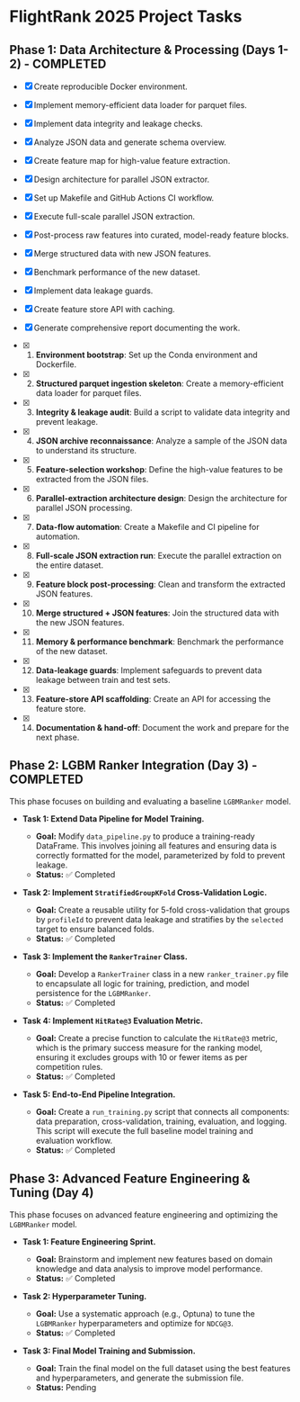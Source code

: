 # FlightRank 2025 Project Tasks

## Phase 1: Data Architecture & Processing (Days 1-2) - COMPLETED

- [x] Create reproducible Docker environment.
- [x] Implement memory-efficient data loader for parquet files.
- [x] Implement data integrity and leakage checks.
- [x] Analyze JSON data and generate schema overview.
- [x] Create feature map for high-value feature extraction.
- [x] Design architecture for parallel JSON extractor.
- [x] Set up Makefile and GitHub Actions CI workflow.
- [x] Execute full-scale parallel JSON extraction.
- [x] Post-process raw features into curated, model-ready feature blocks.
- [x] Merge structured data with new JSON features.
- [x] Benchmark performance of the new dataset.
- [x] Implement data leakage guards.
- [x] Create feature store API with caching.
- [x] Generate comprehensive report documenting the work.

- [x] 1. **Environment bootstrap**: Set up the Conda environment and Dockerfile.
- [x] 2. **Structured parquet ingestion skeleton**: Create a memory-efficient data loader for parquet files.
- [x] 3. **Integrity & leakage audit**: Build a script to validate data integrity and prevent leakage.
- [x] 4. **JSON archive reconnaissance**: Analyze a sample of the JSON data to understand its structure.
- [x] 5. **Feature-selection workshop**: Define the high-value features to be extracted from the JSON files.
- [x] 6. **Parallel-extraction architecture design**: Design the architecture for parallel JSON processing.
- [x] 7. **Data-flow automation**: Create a Makefile and CI pipeline for automation.
- [x] 8. **Full-scale JSON extraction run**: Execute the parallel extraction on the entire dataset.
- [x] 9. **Feature block post-processing**: Clean and transform the extracted JSON features.
- [x] 10. **Merge structured + JSON features**: Join the structured data with the new JSON features.
- [x] 11. **Memory & performance benchmark**: Benchmark the performance of the new dataset.
- [x] 12. **Data-leakage guards**: Implement safeguards to prevent data leakage between train and test sets.
- [x] 13. **Feature-store API scaffolding**: Create an API for accessing the feature store.
- [x] 14. **Documentation & hand-off**: Document the work and prepare for the next phase.

## Phase 2: LGBM Ranker Integration (Day 3) - COMPLETED

This phase focuses on building and evaluating a baseline `LGBMRanker` model.

- **Task 1: Extend Data Pipeline for Model Training.**
  - **Goal:** Modify `data_pipeline.py` to produce a training-ready DataFrame. This involves joining all features and ensuring data is correctly formatted for the model, parameterized by fold to prevent leakage.
  - **Status:** ✅ Completed

- **Task 2: Implement `StratifiedGroupKFold` Cross-Validation Logic.**
  - **Goal:** Create a reusable utility for 5-fold cross-validation that groups by `profileId` to prevent data leakage and stratifies by the `selected` target to ensure balanced folds.
  - **Status:** ✅ Completed

- **Task 3: Implement the `RankerTrainer` Class.**
  - **Goal:** Develop a `RankerTrainer` class in a new `ranker_trainer.py` file to encapsulate all logic for training, prediction, and model persistence for the `LGBMRanker`.
  - **Status:** ✅ Completed

- **Task 4: Implement `HitRate@3` Evaluation Metric.**
  - **Goal:** Create a precise function to calculate the `HitRate@3` metric, which is the primary success measure for the ranking model, ensuring it excludes groups with 10 or fewer items as per competition rules.
  - **Status:** ✅ Completed

- **Task 5: End-to-End Pipeline Integration.**
  - **Goal:** Create a `run_training.py` script that connects all components: data preparation, cross-validation, training, evaluation, and logging. This script will execute the full baseline model training and evaluation workflow.
  - **Status:** ✅ Completed

## Phase 3: Advanced Feature Engineering & Tuning (Day 4)

This phase focuses on advanced feature engineering and optimizing the `LGBMRanker` model.

- **Task 1: Feature Engineering Sprint.**
  - **Goal:** Brainstorm and implement new features based on domain knowledge and data analysis to improve model performance.
  - **Status:** ✅ Completed

- **Task 2: Hyperparameter Tuning.**
  - **Goal:** Use a systematic approach (e.g., Optuna) to tune the `LGBMRanker` hyperparameters and optimize for `NDCG@3`.
  - **Status:** ✅ Completed

- **Task 3: Final Model Training and Submission.**
  - **Goal:** Train the final model on the full dataset using the best features and hyperparameters, and generate the submission file.
  - **Status:** Pending
